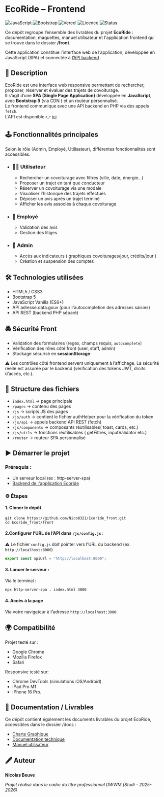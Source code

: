# EcoRide – Frontend

![JavaScript](https://img.shields.io/badge/JavaScript-ES6%2B-yellow)
![Bootstrap](https://img.shields.io/badge/Bootstrap-5.3-563d7c)
![Vercel](https://img.shields.io/badge/deploy-Vercel-black?logo=vercel)
![Licence](https://img.shields.io/badge/Licence-MIT-green)
![Status](https://img.shields.io/badge/status-Stable-success)

Ce dépôt regroupe l’ensemble des livrables du projet **EcoRide** :  
documentation, maquettes, manuel utilisateur et l'application frontend qui se trouve dans le dossier **/front**.

Cette application constitue l’interface web de l’application, développée en JavaScript (SPA) et connectée à [l’API backend](https://github.com/Nico8321/Ecoride_back.git) .

## 📝 Description

EcoRide est une interface web responsive permettant de rechercher, proposer, réserver et évaluer des trajets de covoiturage.  
Il s’agit d’une **SPA (Single Page Application)** développée en **JavaScript**, avec **Bootstrap 5** (via CDN ) et un routeur personnalisé.  
Le frontend communique avec une API backend en PHP via des appels `fetch`.  
L’API est disponible 👉 [ici](https://github.com/Nico8321/Ecoride_back.git)

## 🕹️ Fonctionnalités principales

Selon le rôle (Admin, Employé, Utilisateur), différentes fonctionnalités sont accessibles.

- ### 👨‍💻 Utilisateur

  - Rechercher un covoiturage avec filtres (ville, date, énergie…)
  - Proposer un trajet en tant que conducteur
  - Réserver un covoiturage via une modale
  - Visualiser l’historique des trajets effectués
  - Déposer un avis après un trajet terminé
  - Afficher les avis associés à chaque covoiturage

- ### 👷 Employé

  - Validation des avis
  - Gestion des litiges

- ### 🔑 Admin
  - Accès aux indicateurs ( graphiques covoiturages/jour, crédits/jour )
  - Création et suspension des comptes

## 🛠️ Technologies utilisées

- HTML5 / CSS3
- Bootstrap 5
- JavaScript Vanilla (ES6+)
- API adresse.data.gouv (pour l'autocompletion des adresses saisies)
- API REST (backend PHP séparé)

## 🚔 Sécurité Front

- Validation des formulaires (regex, champs requis, `autocomplete`)
- Vérification des rôles côté front (user, staff, admin)
- Stockage sécurisé en **sessionStorage**

⚠️ Les contrôles côté frontend servent uniquement à l’affichage. La sécurité réelle est assurée par le backend (vérification des tokens JWT, droits d’accès, etc.).

## 📁 Structure des fichiers

- `index.html` → page principale
- `/pages` → contenu des pages
- `/js` → scripts JS des pages
- `/js/auth` → contient le fichier authHelper pour la vérification du token
- `/js/api` → appels backend API REST (fetch)
- `/js/components` → composants réutilisables( toast, cards, etc.)
- `/js/utils` → fonctions réutilisables ( getFiltres, inputValidator etc.)
- `/router` → routeur SPA personnalisé

## ▶️ Démarrer le projet

### Prérequis :

- Un serveur local (ex : http-server-spa)
- [Backend de l'application Ecoride](https://github.com/Nico8321/Ecoride_back.git)

### ⚙️ Étapes

#### 1. Cloner le dépôt

```
git clone https://github.com/Nico8321/Ecoride_front.git
cd Ecoride_front/front
```

#### 2.Configurer l’URL de l’API dans `/js/config.js` :

⚠️ Le fichier `config.js` doit pointer vers l’URL du backend (ex: `http://localhost:8000`)

```js
export const apiUrl = "http://localhost:8000";
```

#### 3. Lancer le serveur :

Via le terminal :

```bash
npx http-server-spa . index.html 3000
```

#### 4. Accès à la page

Via votre navigateur à l'adresse `http://localhost:3000`

## 🌍 Compatibilité

Projet testé sur :

- Google Chrome
- Mozilla Firefox
- Safari

Responsive testé sur:

- Chrome DevTools (simulations iOS/Android)
- iPad Pro M1
- iPhone 16 Pro.

## 📑 Documentation / Livrables

Ce dépôt contient également les documents livrables du projet EcoRide, accessibles dans le dossier /docs :

- [Charte Graphique](./docs/CharteGraphique.pdf)
- [Documentation technique](./docs/DocumentationTechnique.pdf)
- [Manuel utilisateur](./docs/ManuelUtilisateur.pdf)

## 🖋️ Auteur

**Nicolas Beuve**

_Projet réalisé dans le cadre du titre professionnel DWWM (Studi – 2025-2026)_
